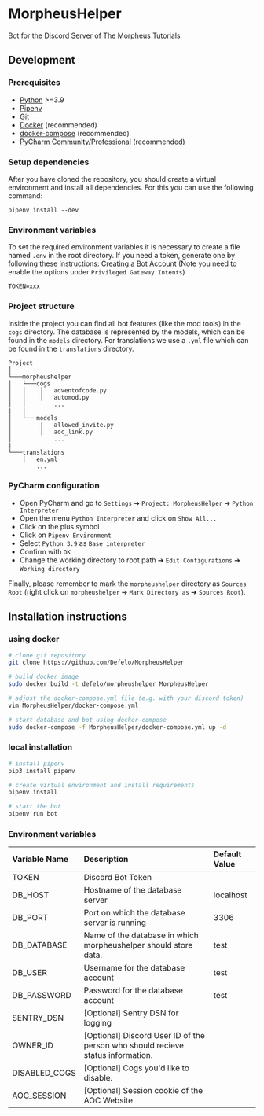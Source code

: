 # MorpheusHelper
Bot for the [Discord Server of The Morpheus Tutorials](https://discord.gg/themorpheus)

## Development
### Prerequisites
- [Python](https://python.org/) >=3.9
- [Pipenv](https://github.com/pypa/pipenv/)
- [Git](https://git-scm.com/)
- [Docker](https://www.docker.com/) (recommended)
- [docker-compose](https://docs.docker.com/compose/) (recommended)
- [PyCharm Community/Professional](https://www.jetbrains.com/pycharm/) (recommended)

### Setup dependencies

After you have cloned the repository, you should create a virtual environment and install all dependencies. For this you can use the following command:

```
pipenv install --dev
```

### Environment variables 
To set the required environment variables it is necessary to create a file named `.env` in the root directory. If you need a token, generate one by following these instructions: [Creating a Bot Account](https://discordpy.readthedocs.io/en/latest/discord.html) (Note you need to enable the options under `Privileged Gateway Intents`)

```
TOKEN=xxx
```

### Project structure 

Inside the project you can find all bot features (like the mod tools) in the `cogs` directory. 
The database is represented by the models, which can be found in the `models` directory. 
For translations we use a `.yml` file which can be found in the `translations` directory.

```
Project
│
└───morpheushelper  
│   └───cogs
│   │    │   adventofcode.py
│   │    │   automod.py
│   │        ...
|   |
│   └───models
│        │   allowed_invite.py
│        │   aoc_link.py
│            ...
|
└───translations
    │   en.yml
        ...
```

### PyCharm configuration 

- Open PyCharm and go to `Settings` ➔ `Project: MorpheusHelper` ➔ `Python Interpreter`
- Open the menu `Python Interpreter` and click on `Show All...`
- Click on the plus symbol 
- Click on `Pipenv Environment`
- Select `Python 3.9` as `Base interpreter`
- Confirm with `OK`
- Change the working directory to root path  ➔ `Edit Configurations`  ➔ `Working directory`


Finally, please remember to mark the `morpheushelper` directory as `Sources Root` (right click on `morpheushelper` ➔ `Mark Directory as` ➔ `Sources Root`).


## Installation instructions

### using docker
```bash
# clone git repository
git clone https://github.com/Defelo/MorpheusHelper

# build docker image
sudo docker build -t defelo/morpheushelper MorpheusHelper

# adjust the docker-compose.yml file (e.g. with your discord token)
vim MorpheusHelper/docker-compose.yml

# start database and bot using docker-compose
sudo docker-compose -f MorpheusHelper/docker-compose.yml up -d
```

### local installation
```bash
# install pipenv
pip3 install pipenv

# create virtual environment and install requirements
pipenv install

# start the bot
pipenv run bot
```

### Environment variables
| Variable Name |                                   Description                                   | Default Value |
|:--------------|:--------------------------------------------------------------------------------|:--------------|
| TOKEN         | Discord Bot Token                                                               |               |
| DB_HOST       | Hostname of the database server                                                 | localhost     |
| DB_PORT       | Port on which the database server is running                                    | 3306          |
| DB_DATABASE   | Name of the database in which morpheushelper should store data.                 | test          |
| DB_USER       | Username for the database account                                               | test          |
| DB_PASSWORD   | Password for the database account                                               | test          |
| SENTRY_DSN    | [Optional] Sentry DSN for logging                                               |               |
| OWNER_ID      | [Optional] Discord User ID of the person who should recieve status information. |               |
| DISABLED_COGS | [Optional] Cogs you'd like to disable.                                          |               |
| AOC_SESSION   | [Optional] Session cookie of the AOC Website                                    |               |
